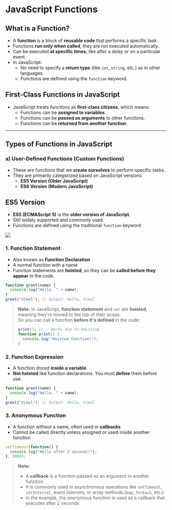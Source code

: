 # JavaScript Functions

## What is a Function?

- A **function** is a block of **reusable code** that performs a specific task.
- Functions **run only when called**, they are not executed automatically.
- Can be executed **at specific times**, like after a delay or on a particular event.
- In JavaScript:
  - No need to specify a **return type** (like `int`, `string`, etc.) as in other languages.
  - Functions are defined using the `function` keyword.

## First-Class Functions in JavaScript

- JavaScript treats functions as **first-class citizens**, which means:
  - Functions can be **assigned to variables**.
  - Functions can be **passed as arguments** to other functions.
  - Functions can be **returned from another function**.

---

## Types of Functions in JavaScript

### a) User-Defined Functions (Custom Functions)

- These are functions that we **create ourselves** to perform specific tasks.
- They are primarily categorized based on JavaScript versions:
  - **ES5 Version (Older JavaScript)**
  - **ES6 Version (Modern JavaScript)**

## ES5 Version

- **ES5 (ECMAScript 5)** is the **older version of JavaScript**.
- Still widely supported and commonly used.
- Functions are defined using the traditional `function` keyword.

![](IMGs/js_es5_functions.png)

### 1. Function Statement

- Also known as **Function Declaration**
- A normal function with a name
- Function statements are **hoisted**, so they can be **called before they appear** in the code.
```javascript
function greet(name) {
  console.log("Hello, " + name);
}
greet("Vimal"); // Output: Hello, Vimal
```
> **Note:**
> In JavaScript, **function statement** and `var` are **hoisted**, meaning they’re moved to the top of their scope.  
> So you can call a function **before it's defined** in the code:
> ```js
> print(); // ✅ Works due to hoisting
> function print() {
>   console.log("Hoisted function!");
> }
> ```

### 2. Function Expression

- A function stored **inside a variable**
- **Not hoisted** like function declarations. You must **define** them before use.
  
```javascript
function greet(name) {
  console.log("Hello, " + name);
}
greet("Vimal"); // Output: Hello, Vimal
```

### 3. Anonymous Function

- A function without a name, often used in **callbacks**
- Cannot be called directly unless assigned or used inside another function

```javascript
setTimeout(function() {
  console.log("Hello after 2 seconds!");
}, 2000);
```

> **Note:**
> - A **callback** is a function passed as an argument to another function.  
> - It is commonly used in asynchronous operations like `setTimeout`, `setInterval`, event listeners, or array methods       (`map`, `forEach`, etc.).  
> - In the example, the anonymous function is used as a callback that executes after 2 seconds.
